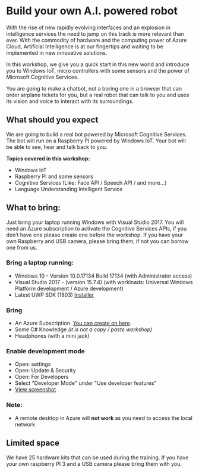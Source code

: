 # Build your own A.I. powered robot
With the rise of new rapidly evolving interfaces and an explosion in intelligence services the need to jump on this track is more relevant than ever. With the commodity of hardware and the computing power of Azure Cloud, Artificial Intelligence is at our fingertips and waiting to be implemented in new innovative solutions. 

In this workshop, we give you a quick start in this new world and introduce you to Windows IoT, micro controllers with some sensors and the power of Microsoft Cognitive Services. 

You are going to make a chatbot, not a boring one in a browser that can order airplane tickets for you, but a real robot that can talk to you and uses its vision and voice to interact with its surroundings.

## What should you expect
We are going to build a real bot powered by Microsoft Cognitive Services. The bot will run on a Raspberry PI powered by Windows IoT. Your bot will be able to see, hear and talk back to you.   

**Topics covered in this workshop:**
- Windows IoT
- Raspberry PI and some sensors
- Cognitive Services (Like: Face API / Speech API / and more…)
- Language Understanding Intelligent Service

## What to bring:
Just bring your laptop running Windows with Visual Studio 2017. You will need an Azure subscription to activate the Cognitive Services APIs, if you don’t have one please create one before the workshop. If you have your own Raspberry and USB camera, please bring them, if not you can borrow one from us.

### Bring a laptop running:
- Windows 10 - Version	10.0.17134 Build 17134 (with Administrator access)
- Visual Studio 2017 -  (version 15.7.4) (with workloads: Universal Windows Platform development / Azure development)
- Latest UWP SDK (1803) [Installer](https://developer.microsoft.com/nl-nl/windows/downloads/windows-10-sdk)

### Bring
 - An Azure Subscription. [You can create on here](https://azure.microsoft.com/en-us/free/).
 - Some C# Knowledge *(it is not a copy / paste workshop)*
 - Headphones (with a mini jack)
 
### Enable development mode 
 - Open: settings
 - Open: Update & Security
 - Open: For Developers
 - Select "Developer Mode" under "Use developer features"
 - [View screenshot](assets/img_0001.jpg)

### Note:
 - A remote desktop in Azure will **not work** as you need to access the local network

## Limited space
We have 25 hardware kits that can be used during the training. If you have your own raspberry PI 3 and a USB camera please bring them with you. 

